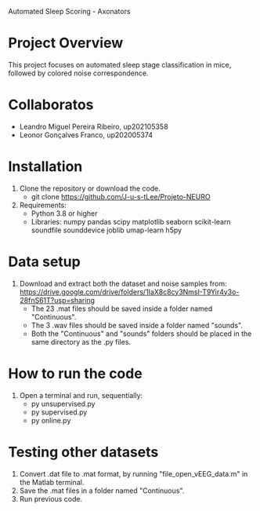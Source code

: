 Automated Sleep Scoring - Axonators 

# Project Overview

This project focuses on automated sleep stage classification in mice, followed by colored noise correspondence. 

# Collaboratos
- Leandro Miguel Pereira Ribeiro, up202105358
- Leonor Gonçalves Franco, up202005374

# Installation
1. Clone the repository or download the code.
	- git clone https://github.com/J-u-s-tLee/Projeto-NEURO
2. Requirements:
	- Python 3.8 or higher
	- Libraries: numpy pandas scipy matplotlib seaborn scikit-learn soundfile sounddevice joblib umap-learn h5py

# Data setup
1. Download and extract both the dataset and noise samples from: https://drive.google.com/drive/folders/1IaX8c8cy3NmsI-T9Yir4y3o-28fnS61T?usp=sharing
	- The 23 .mat files should be saved inside a folder named "Continuous".
	- The 3 .wav files should be saved inside a folder named "sounds".
	- Both the "Continuous" and "sounds" folders should be placed in the same directory as the .py files.


# How to run the code
1. Open a terminal and run, sequentially: 
	- py unsupervised.py
	- py supervised.py
	- py online.py

# Testing other datasets
1. Convert .dat file to .mat format, by running "file_open_vEEG_data.m" in the Matlab terminal. 
2. Save the .mat files in a folder named "Continuous".
3. Run previous code. 
